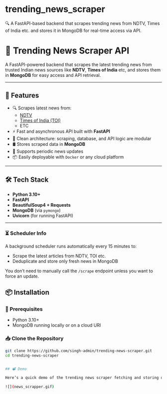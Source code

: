# trending_news_scraper
🔍 A FastAPI-based backend that scrapes trending news from NDTV, Times of India etc. and stores it in MongoDB for real-time access via API.

# 📰 Trending News Scraper API

A FastAPI-powered backend that scrapes the latest trending news from trusted Indian news sources like **NDTV**, **Times of India** etc, and stores them in **MongoDB** for easy access and API retrieval.

---

## 🚀 Features

- 🔍 Scrapes latest news from:
  - [NDTV](https://www.ndtv.com/latest)
  - [Times of India (TOI)](https://timesofindia.indiatimes.com/rssfeedstopstories.cms)
  - ETC
- ⚡ Fast and asynchronous API built with **FastAPI**
- 🧠 Clean architecture: scraping, database, and API logic are modular
- 🛢️ Stores scraped data in **MongoDB**
- 🔁 Supports periodic news updates
- 📦 Easily deployable with `Docker` or any cloud platform

---

## 🛠️ Tech Stack

- **Python 3.10+**
- **FastAPI**
- **BeautifulSoup4 + Requests**
- **MongoDB** (via `pymongo`)
- **Uvicorn** (for running FastAPI)

---
### ⏳ Scheduler Info

A background scheduler runs automatically every 15 minutes to:
- Scrape the latest articles from NDTV, TOI etc.
- Deduplicate and store only fresh news in MongoDB

You don’t need to manually call the `/scrape` endpoint unless you want to force an update.


## 📦 Installation

### 🔧 Prerequisites

- Python 3.10+
- MongoDB running locally or on a cloud URI

### 📥 Clone the Repository

```bash
git clone https://github.com/singh-admin/trending-news-scraper.git
cd trending-news-scraper


## 📽️ Demo

Here’s a quick demo of the trending news scraper fetching and storing data in MongoDB:

![](news_scrapper.gif)
